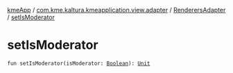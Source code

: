 [kmeApp](../../index.md) / [com.kme.kaltura.kmeapplication.view.adapter](../index.md) / [RenderersAdapter](index.md) / [setIsModerator](./set-is-moderator.md)

# setIsModerator

`fun setIsModerator(isModerator: `[`Boolean`](https://kotlinlang.org/api/latest/jvm/stdlib/kotlin/-boolean/index.html)`): `[`Unit`](https://kotlinlang.org/api/latest/jvm/stdlib/kotlin/-unit/index.html)